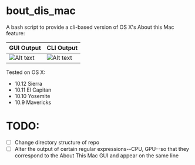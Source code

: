 # bout_dis_mac

A bash script to provide a cli-based version of OS X's About this Mac feature:

GUI Output   | CLI Output
----------   | ----------
![Alt text](https://github.com/marshki/bout_dis_mac/blob/master/about_this.png "bout_dis_mac")   | ![Alt text](https://github.com/marshki/bout_dis_mac/blob/master/bout_dis_cli.png "bout_dis_cli")

Tested on OS X:

* 10.12 Sierra
* 10.11 El Capitan
* 10.10 Yosemite
* 10.9 Mavericks

# TODO:

- [ ] Change directory structure of repo
- [ ] Alter the output of certain regular expressions--CPU, GPU--so that they correspond to the About This Mac GUI and appear on the same line 

